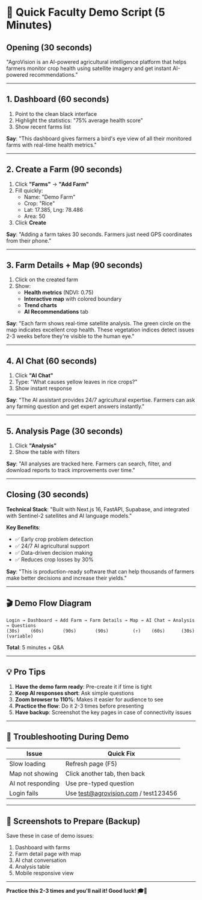 # 🎯 Quick Faculty Demo Script (5 Minutes)

## **Opening** (30 seconds)
"AgroVision is an AI-powered agricultural intelligence platform that helps farmers monitor crop health using satellite imagery and get instant AI-powered recommendations."

---

## **1. Dashboard** (60 seconds)
1. Point to the clean black interface
2. Highlight the statistics: "75% average health score"
3. Show recent farms list

**Say**: "This dashboard gives farmers a bird's eye view of all their monitored farms with real-time health metrics."

---

## **2. Create a Farm** (90 seconds)
1. Click **"Farms"** → **"Add Farm"**
2. Fill quickly:
   - Name: "Demo Farm"
   - Crop: "Rice"
   - Lat: 17.385, Lng: 78.486
   - Area: 50
3. Click **Create**

**Say**: "Adding a farm takes 30 seconds. Farmers just need GPS coordinates from their phone."

---

## **3. Farm Details + Map** (90 seconds)
1. Click on the created farm
2. Show:
   - **Health metrics** (NDVI: 0.75)
   - **Interactive map** with colored boundary
   - **Trend charts**
   - **AI Recommendations** tab

**Say**: "Each farm shows real-time satellite analysis. The green circle on the map indicates excellent crop health. These vegetation indices detect issues 2-3 weeks before they're visible to the human eye."

---

## **4. AI Chat** (60 seconds)
1. Click **"AI Chat"**
2. Type: "What causes yellow leaves in rice crops?"
3. Show instant response

**Say**: "The AI assistant provides 24/7 agricultural expertise. Farmers can ask any farming question and get expert answers instantly."

---

## **5. Analysis Page** (30 seconds)
1. Click **"Analysis"**
2. Show the table with filters

**Say**: "All analyses are tracked here. Farmers can search, filter, and download reports to track improvements over time."

---

## **Closing** (30 seconds)
**Technical Stack**: "Built with Next.js 16, FastAPI, Supabase, and integrated with Sentinel-2 satellites and AI language models."

**Key Benefits**: 
- ✅ Early crop problem detection
- ✅ 24/7 AI agricultural support
- ✅ Data-driven decision making
- ✅ Reduces crop losses by 30%

**Say**: "This is production-ready software that can help thousands of farmers make better decisions and increase their yields."

---

## 🎬 **Demo Flow Diagram**

```
Login → Dashboard → Add Farm → Farm Details → Map → AI Chat → Analysis → Questions
(30s)    (60s)       (90s)       (90s)         (↑)    (60s)      (30s)      (variable)
```

**Total**: 5 minutes + Q&A

---

## 💡 **Pro Tips**

1. **Have the demo farm ready**: Pre-create it if time is tight
2. **Keep AI responses short**: Ask simple questions
3. **Zoom browser to 110%**: Makes it easier for audience to see
4. **Practice the flow**: Do it 2-3 times before presenting
5. **Have backup**: Screenshot the key pages in case of connectivity issues

---

## 🚨 **Troubleshooting During Demo**

| Issue | Quick Fix |
|-------|-----------|
| Slow loading | Refresh page (F5) |
| Map not showing | Click another tab, then back |
| AI not responding | Use pre-typed question |
| Login fails | Use test@agrovision.com / test123456 |

---

## 📸 **Screenshots to Prepare** (Backup)

Save these in case of demo issues:
1. Dashboard with farms
2. Farm detail page with map
3. AI chat conversation
4. Analysis table
5. Mobile responsive view

---

**Practice this 2-3 times and you'll nail it! Good luck! 🎓🌾**

